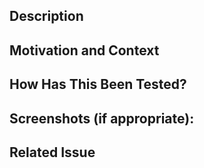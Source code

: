<!--- Provide a general summary of your changes in the Title above -->

## Description
<!--- Describe your changes in detail -->

## Motivation and Context
<!--- Why is this change required? What problem does it solve? -->
<!--- If it fixes an open issue, please link to the issue here. -->

## How Has This Been Tested?
<!--- Please describe in detail how you tested your changes. -->
<!--- Include details of your testing environment, and the tests you ran to -->
<!--- see how your change affects other areas of the code, etc. -->

## Screenshots (if appropriate):

## Related Issue
<!--- If fixing a bug, there should be an issue describing it with steps to reproduce -->
<!--- Please link to the issue here: -->
<!--- Put "closes #XXXX" in your comment to auto-close the issue that your PR fixes (if such). -->

<!--- Attribution: https://github.com/stevemao/github-issue-templates -->
